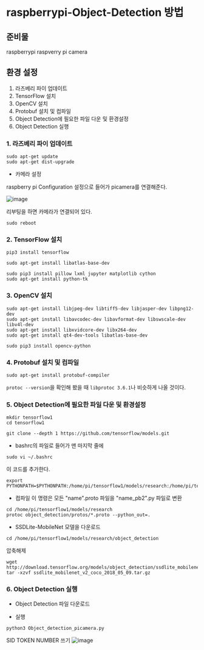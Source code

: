 # raspberrypi-Object-Detection 방법

## 준비물

raspberrypi
raspverry pi camera

## 환경 설정
1. 라즈베리 파이 업데이트 
2. TensorFlow 설치
3. OpenCV 설치 
4. Protobuf 설치 및 컴파일
5. Object Detection에 필요한 파일 다운 및 환경설정
6. Object Detection 실행


### 1. 라즈베리 파이 업데이트

```
sudo apt-get update
sudo apt-get dist-upgrade
```
- 카메라 설정

raspberry pi Configuration 설정으로 들어가 picamera를 연결해준다.

![image](https://user-images.githubusercontent.com/78781222/119777467-287bb300-bf01-11eb-98aa-740f78dfbd64.png)


리부팅을 하면 카메라가 연결되어 있다.
```
sudo reboot
```

### 2. TensorFlow 설치

```
pip3 install tensorflow
```
```
sudo apt-get install libatlas-base-dev
```

```
sudo pip3 install pillow lxml jupyter matplotlib cython
sudo apt-get install python-tk
```


### 3. OpenCV 설치 
```
sudo apt-get install libjpeg-dev libtiff5-dev libjasper-dev libpng12-dev
sudo apt-get install libavcodec-dev libavformat-dev libswscale-dev libv4l-dev
sudo apt-get install libxvidcore-dev libx264-dev
sudo apt-get install qt4-dev-tools libatlas-base-dev
```

```
sudo pip3 install opencv-python
```

### 4. Protobuf 설치 및 컴파일
```
sudo apt-get install protobuf-compiler
```
`protoc --version`을 확인해 봤을 때 `libprotoc 3.6.1`나 비슷하게 나올 것이다. 

### 5. Object Detection에 필요한 파일 다운 및 환경설정
```
mkdir tensorflow1
cd tensorflow1
```

```
git clone --depth 1 https://github.com/tensorflow/models.git
```

- bashrc의 파일로 들어가 맨 마지막 줄에  

```
sudo vi ~/.bashrc
```

이 코드를 추가한다.

```
export PYTHONPATH=$PYTHONPATH:/home/pi/tensorflow1/models/research:/home/pi/tensorflow1/models/research/slim

```

- 컴파일
이 명령은 모든 "name".proto 파일을 "name_pb2".py 파일로 변환
```
cd /home/pi/tensorflow1/models/research
protoc object_detection/protos/*.proto --python_out=.
```

- SSDLite-MobileNet 모델을 다운로드
```
cd /home/pi/tensorflow1/models/research/object_detection
```
압축해제 
```
wget http://download.tensorflow.org/models/object_detection/ssdlite_mobilenet_v2_coco_2018_05_09.tar.gz
tar -xzvf ssdlite_mobilenet_v2_coco_2018_05_09.tar.gz
```

### 6. Object Detection 실행

- Object Detection 파일 다운로드 



- 실행 

```
python3 Object_detection_picamera.py 
```


SID TOKEN NUMBER 쓰기
![image](https://user-images.githubusercontent.com/78781222/119777421-17cb3d00-bf01-11eb-95c9-60344daedbfd.png)




